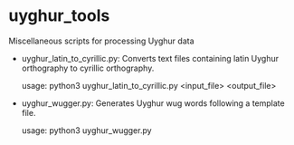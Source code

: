 # uyghur_tools
Miscellaneous scripts for processing Uyghur data

* uyghur_latin_to_cyrillic.py: Converts text files containing latin Uyghur orthography to cyrillic orthography.

    usage: python3 uyghur_latin_to_cyrillic.py <input_file> <output_file>

* uyghur_wugger.py: Generates Uyghur wug words following a template file.

    usage: python3 uyghur_wugger.py <template file> <outpfut file>

    ## Template File Format
    Each line is a tab-separated pair: 
    
        <form template> <number>

    The form template field specifies the general segmental properties of the words. There are currently 6 segment types:

        C: Non-harmonizing consonants
        V: Non-harmonizing vowels
        F: Front vowels
        B: Back vowels
        K: Front dorsals
        Q: Back dorsals
	O: Legal word-initial non-harmonizing consonants
	I: /i/
	E: /é/

    These can be used in any combination. For example, CFQ would generate three-segment words that start with a non-harmonizing consonant, followed by a front vowel, followed by a back dorsal.

    The number field specifies how many tokens of each template are created.

    The actual segments that go into each segment type slot are chosen uniformly at random from that class of segments. See the source code for details. See wug_templates.txt for an example of the template file.

* uyghur_regexes.txt: Some example regexes for use in a Uyghur corpus searcher
